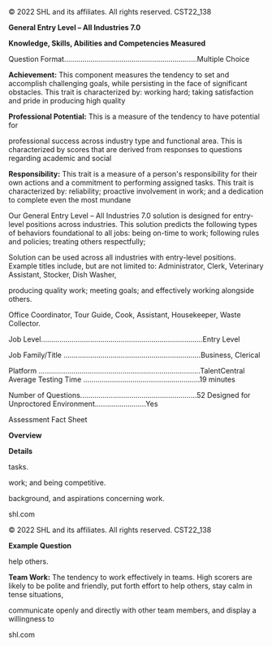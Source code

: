 © 2022 SHL and its affiliates. All rights reserved. CST22\_138

**General Entry Level – All Industries 7.0**

**Knowledge, Skills, Abilities and Competencies Measured**

Question Format.................................................................Multiple Choice

**Achievement:** This component measures the tendency to set and accomplish challenging goals, while persisting in the face of significant obstacles. This trait is characterized by: working hard; taking satisfaction and pride in producing high quality

**Professional Potential:** This is a measure of the tendency to have potential for

professional success across industry type and functional area. This is characterized by scores that are derived from responses to questions regarding academic and social

**Responsibility:** This trait is a measure of a person's responsibility for their own actions and a commitment to performing assigned tasks. This trait is characterized by: reliability; proactive involvement in work; and a dedication to complete even the most mundane

Our General Entry Level – All Industries 7.0 solution is designed for entry-level positions across industries. This solution predicts the following types of behaviors foundational to all jobs: being on-time to work; following rules and policies; treating others respectfully;

Solution can be used across all industries with entry-level positions. Example titles include, but are not limited to: Administrator, Clerk, Veterinary Assistant, Stocker, Dish Washer,

producing quality work; meeting goals; and effectively working alongside others.

Office Coordinator, Tour Guide, Cook, Assistant, Housekeeper, Waste Collector.

Job Level...............................................................................Entry Level

Job Family/Title ...................................................................Business, Clerical

Platform ...............................................................................TalentCentral Average Testing Time .........................................................19 minutes

Number of Questions.........................................................52 Designed for Unproctored Environment.........................Yes

Assessment Fact Sheet

**Overview**

**Details**

tasks.

work; and being competitive.

background, and aspirations concerning work.

shl.com

© 2022 SHL and its affiliates. All rights reserved. CST22\_138

**Example Question**

help others.

**Team Work:** The tendency to work effectively in teams. High scorers are likely to be polite and friendly, put forth effort to help others, stay calm in tense situations,

communicate openly and directly with other team members, and display a willingness to

shl.com